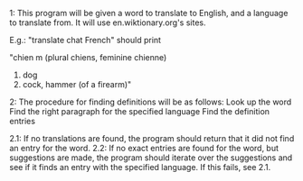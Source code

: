 1:  This program will be given a word to translate to English, and a language to translate from. It will use en.wiktionary.org's sites.

E.g.: "translate chat French" should print 

"chien m (plural chiens, feminine chienne)

1. dog
2. cock, hammer (of a firearm)"

2:  The procedure for finding definitions will be as follows:
Look up the word
Find the right paragraph for the specified language
Find the definition entries
    
2.1: If no translations are found, the program should return that it did not find an entry for the word.
2.2: If no exact entries are found for the word, but suggestions are made, the program should iterate over the suggestions and see if it finds an entry with the specified language. If this fails, see 2.1.
